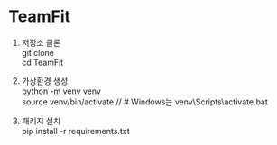 # TeamFit

1. 저장소 클론   
git clone   
cd TeamFit   
   
2. 가상환경 생성   
python -m venv venv   
source venv/bin/activate  // # Windows는 venv\Scripts\activate.bat 
   
3. 패키지 설치   
pip install -r requirements.txt
